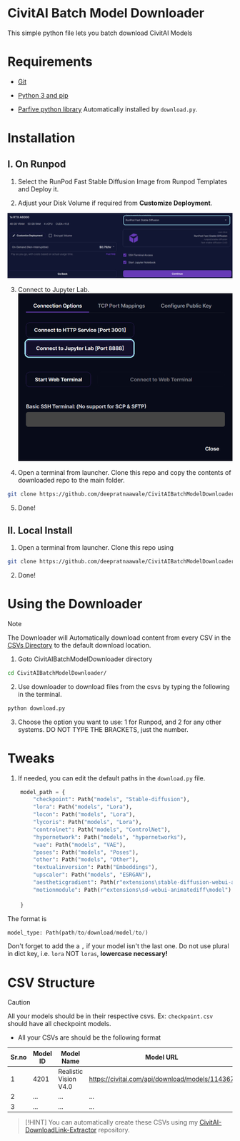 # CivitAI Batch Model Downloader
This simple python file lets you batch download CivitAI Models


# Requirements
- [Git](https://git-scm.com/book/en/v2/Getting-Started-Installing-Git)

- [Python 3 and pip](https://www.python.org/downloads/)

- [Parfive python library](https://pypi.org/project/parfive/) Automatically installed by `download.py`.


# Installation

## I. On Runpod

1. Select the RunPod Fast Stable Diffusion Image from Runpod Templates and Deploy it.

2. Adjust your Disk Volume if required from **Customize Deployment**.

![Select RunPod Fast Stable Diffusion Image on runpod](<src/common/RunpodImageSelection.png>)

3. Connect to Jupyter Lab.
![Connect to Jupyter Lab Instance](<src/common/ConnectToJupyterNotebook.png>)

4. Open a terminal from launcher. Clone this repo and copy the contents of downloaded repo to the main folder.

```sh
git clone https://github.com/deepratnaawale/CivitAIBatchModelDownloader.git
```
5. Done!

## II. Local Install

1. Open a terminal from launcher. Clone this repo using

```sh
git clone https://github.com/deepratnaawale/CivitAIBatchModelDownloader.git
```
2. Done!


# Using the Downloader
> [!NOTE]
> The Downloader will Automatically download content from every CSV in the [CSVs Directory](<CSVs/>) to the default download location.

1. Goto CivitAIBatchModelDownloader directory 
```sh
cd CivitAIBatchModelDownloader/
```

2. Use downloader to download files from the csvs by typing the following in the terminal.
```sh
python download.py
```
3. Choose the option you want to use: 1 for Runpod, and 2 for any other systems. DO NOT TYPE THE BRACKETS, just the number.


# Tweaks

1. If needed, you can edit the default paths in the `download.py` file.
   
```python
    model_path = {
        "checkpoint": Path("models", "Stable-diffusion"),
        "lora": Path("models", "Lora"),
        "locon": Path("models", "Lora"),
        "lycoris": Path("models", "Lora"),
        "controlnet": Path("models", "ControlNet"),
        "hypernetwork": Path("models", "hypernetworks"),
        "vae": Path("models", "VAE"),
        "poses": Path("models", "Poses"),
        "other": Path("models", "Other"),
        "textualinversion": Path("Embeddings"),
        "upscaler": Path("models", "ESRGAN"),
        "aestheticgradient": Path(r"extensions\stable-diffusion-webui-aesthetic-gradients\aesthetic_embeddings"),
        "motionmodule": Path(r"extensions\sd-webui-animatediff\model")
        
    }
```
The format is 
```python
model_type: Path(path/to/download/model/to/)
```
Don't forget to add the a `,` if your model isn't the last one. Do not use plural in dict key, i.e. `lora` NOT `loras`, **lowercase necessary!**


# CSV Structure

> [!CAUTION]
> All your models should be in their respective csvs.
> Ex: `checkpoint.csv` should have all checkpoint models.

- All your CSVs are should be the following format

Sr.no | Model ID| Model Name | Model URL
--- | --- | --- | ---
1 | 4201 | Realistic Vision V4.0 | https://civitai.com/api/download/models/114367
2 | ... | ... | ... 
3 | ... | ... | ... 


> [!HINT]
> You can automatically create these CSVs using my [CivitAI-DownloadLink-Extractor](https://github.com/deepratnaawale/CivitAI-DownloadLink-Extractor) repository.

